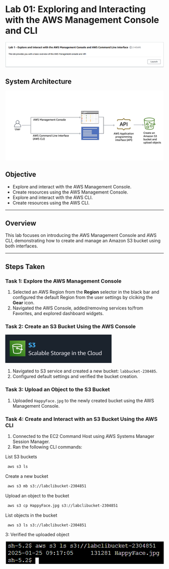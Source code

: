 # Lab 01: Exploring and Interacting with the AWS Management Console and CLI
![Lab01 Title](./screenshots/Lab01Title01.png)

## System Architecture
![Diagram](./screenshots/Lab-1-Overview.png)

## Objective
- Explore and interact with the AWS Management Console.
- Create resources using the AWS Management Console. 
- Explore and interact with the AWS CLI.
- Create resources using the AWS CLI.

---

## Overview
This lab focuses on introducing the AWS Management Console and AWS CLI, demonstrating how to create and manage an Amazon S3 bucket using both interfaces.

---

## Steps Taken

### Task 1: Explore the AWS Management Console
1. Selected an AWS Region from the **Region** selector in the black bar and configured the default Region from the user settings by clciking the **Gear** icon.
3. Navigated the AWS Console, added/removing services to/from Favorites, and explored dashboard widgets.

### Task 2: Create an S3 Bucket Using the AWS Console 
![S3](./screenshots/Lab01-S3.png)
1. Navigated to S3 service and created a new bucket: `labbucket-230485`.
2. Configured default settings and verified the bucket creation.

### Task 3: Upload an Object to the S3 Bucket
1. Uploaded `HappyFace.jpg` to the newly created bucket using the AWS Management Console.

### Task 4: Create and Interact with an S3 Bucket Using the AWS CLI
1. Connected to the EC2 Command Host using AWS Systems Manager Session Manager.
2. Ran the following CLI commands:
   
List S3 buckets
  ```bash
   aws s3 ls
```

Create a new bucket
  ```bash
   aws s3 mb s3://labclibucket-2304851
```
   
   Upload an object to the bucket
  ```bash
   aws s3 cp HappyFace.jpg s3://labclibucket-2304851
```
   
   List objects in the bucket
  ```bash
   aws s3 ls s3://labclibucket-2304851
```

3: Verified the uploaded object

![Proof!](./screenshots/Lab01-proof.png)

